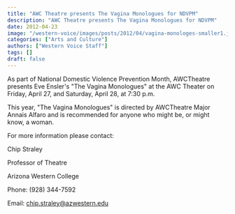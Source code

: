 ```yaml
---
title: "AWC Theatre presents The Vagina Monologues for NDVPM"
description: "AWC Theatre presents The Vagina Monologues for NDVPM"
date: 2012-04-23
image: "/western-voice/images/posts/2012/04/vagina-monologes-smaller1.jpg"
categories: ["Arts and Culture"]
authors: ["Western Voice Staff"]
tags: []
draft: false
---
```

As part of National Domestic Violence Prevention Month, AWCTheatre presents Eve Ensler's "The Vagina Monologues" at the AWC Theater on Friday, April 27, and Saturday, April 28, at 7:30 p.m.

This year, "The Vagina Monologues" is directed by AWCTheatre Major Annais Alfaro and is recommended for anyone who might be, or might know, a woman.

For more information please contact:

Chip Straley

Professor of Theatre

Arizona Western College

Phone: (928) 344-7592

Email: chip.straley@azwestern.edu